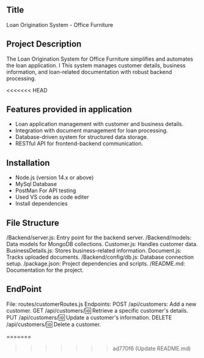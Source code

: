 ## Title
Loan Origination System - Office Furniture

## Project Description
The Loan Origination System for Office Furniture simplifies and automates the loan application.
I This system manages customer details, business information, and loan-related documentation with robust backend processing.

<<<<<<< HEAD
## Features provided in application
- Loan application management with customer and business details.
- Integration with document management for loan processing.
- Database-driven system for structured data storage.
- RESTful API for frontend-backend communication.
## Installation
- Node.js (version 14.x or above)
- MySql Database
- PostMan For API testing
- Used VS code as code editer
- Install dependencies
## File Structure
/Backend/server.js: Entry point for the backend server.
/Backend/models: Data models for MongoDB collections.
Customer.js: Handles customer data.
BusinessDetails.js: Stores business-related information.
Document.js: Tracks uploaded documents.
/Backend/config/db.js: Database connection setup.
/package.json: Project dependencies and scripts.
/README.md: Documentation for the project.

## EndPoint
File: routes/customerRoutes.js
Endpoints:
POST /api/customers: Add a new customer.
GET /api/customers/:id: Retrieve a specific customer's details.
PUT /api/customers/:id: Update a customer's information.
DELETE /api/customers/:id: Delete a customer.

=======
>>>>>>> ad770f6 (Update README.md)

